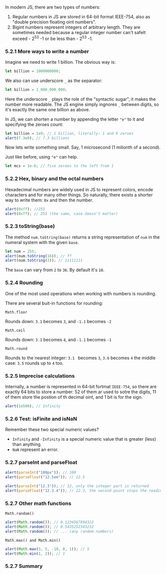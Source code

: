 In modern JS, there are two types of numbers:

1. Regular numbers in JS are stored in 64-bit format IEEE-754, also as "double precision floating oint numbers".
2. Bigint numbers represent integers of arbitrary length. They are sometimes needed because a regular integer number can't safelt exceed - 2<sup>53</sup> -1 or be less than - 2<sup>53</sup> -1.

### 5.2.1 More ways to write a number

Imagine we need to write 1 billion. The obvious way is:

```js
let billion = 1000000000;
```

We also can use underscore `_` as the separator:

```js
let billion = 1_000_000_000;
```

Here the underscore `_` plays the role of the "syntactic sugar", it makes the number more readable. The JS engine simply ingnores `_` between digits, so it's exactly the same one billion as above.

In JS, we can shorten a number by appending the letter `"e"` to it and specifying the zeroes count:

```js
let billion = 1e9; // 1 billion, literally: 1 and 9 zeroes
alert(7.3e9); // 7.3 billions
```

Now lets write something small. Say, 1 microsecond (1 milionth of a second).

Just like before, using `"e"` can help.

```js
let mcs = 1e-6; // five zeroes to the left from 1
```

### 5.2.2 Hex, binary and the octal numbers

Hexadecimal numbers are widely used in JS to represent colors, encode characters and for many other things. So naturally, there exists a shorter way to write them:
`0x` and then the number.

```js
alert(0xff); //255
alert(0xff); // 255 (the same, case doesn't matter)
```

### 5.2.3 toString(base)

The method `num.toString(base)` returns a string representation of `num` in the numeral system with the given `base`.

```js
let num = 255;
alert(num.toString(16)); // ff
alert(num.toString(2)); // 11111111
```

The `base` can vary from `2` to `36`. By default it's `10`.

### 5.2.4 Rounding

One of the most used operations when working with numbers is rounding.

There are several buit-in functions for rounding:

`Math.floor`

Rounds down: `3.1` becomes `3`, and `-1.1` becomes `-2`

`Math.ceil`

Rounds down: `3.1` becomes `4`, and `-1.1` becomes `-1`

`Math.round`

Rounds to the nearest integer: `3.1 ` becomes `3`, `3.6` becomes `4` the middle case: `3.5` rounds up to `4` too.

### 5.2.5 Imprecise calculations

Internally, a number is represented in 64-bit fortmat `IEEE-754`, so there are exactly 64 bits to store a number:
52 of them ar used to sotre the digits, 11 of them store the postion of th decimal oint, and 1 bit is for the sign.

```js
alert(1e500); // Infinity
```

### 5.2.6 Test: isFinite and isNaN

Remember these two special numeric values?

- `Infinity` and `-Infinity` is a special numeric value that is greater (less) than anything.
- `NaN` represent an error.

### 5.2.7 parseInt and parseFloat

```js
alert(parseInt("100px")); // 100
alert(parseFloat("12.5em")); // 12.5

alert(parseInt("12.3")); // 12, only the integer part is returned
alert(parseFloat("12.3.4")); // 12.3, the second point stops the reading
```

### 5.2.7 Other math functions

`Math.random()`

```js
alert(Math.random()); // 0.1234567894322
alert(Math.random()); // 0.5435252343232
alert(Math.random()); // ... (any random numbers)
```

`Math.max() and Math.min()`

```js
alert(Math.max(3, 5, -10, 0, 1)); // 5
alert(Math.min(1, 2)); // 1
```

### 5.2.7 Summary
